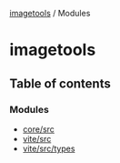 [imagetools](README.md) / Modules

# imagetools

## Table of contents

### Modules

- [core/src](modules/core_src.md)
- [vite/src](modules/vite_src.md)
- [vite/src/types](modules/vite_src_types.md)
